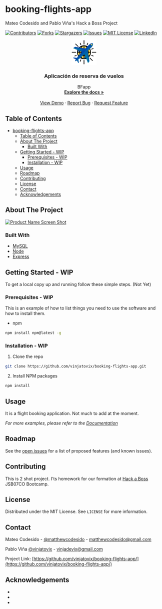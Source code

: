 # booking-flights-app
Mateo Codesido and Pablo Viña's Hack a Boss Project

<!-- PROJECT SHIELDS -->
[![Contributors][contributors-shield]][contributors-url]
[![Forks][forks-shield]][forks-url]
[![Stargazers][stars-shield]][stars-url]
[![Issues][issues-shield]][issues-url]
[![MIT License][license-shield]][license-url]
[![LinkedIn][linkedin-shield]][linkedin-url]



<!-- PROJECT LOGO -->
<p align="center">
  <a href="https://github.com/vinjatovix/booking-flights-app">
    <img src="./docs/images/logo.png" alt="Logo" width="80" height="80">
  </a>

  <h3 align="center">Aplicación de reserva de vuelos</h3>

  <p align="center">
    BFapp
    <br />
    <a href="https://github.com/vinjatovix/booking-flights-app"><strong>Explore the docs »</strong></a>
    <br />
    <br />
    <a href="https://github.com/vinjatovix/booking-flights-app">View Demo</a>
    ·
    <a href="https://github.com/vinjatovix/booking-flights-app/issues">Report Bug</a>
    ·
    <a href="https://github.com/vinjatovix/booking-flights-app/issues">Request Feature</a>
  </p>
</p>



<!-- TABLE OF CONTENTS -->
## Table of Contents

- [booking-flights-app](#booking-flights-app)
  - [Table of Contents](#table-of-contents)
  - [About The Project](#about-the-project)
    - [Built With](#built-with)
  - [Getting Started - WIP](#getting-started---wip)
    - [Prerequisites - WIP](#prerequisites---wip)
    - [Installation - WIP](#installation---wip)
  - [Usage](#usage)
  - [Roadmap](#roadmap)
  - [Contributing](#contributing)
  - [License](#license)
  - [Contact](#contact)
  - [Acknowledgements](#acknowledgements)



<!-- ABOUT THE PROJECT -->
## About The Project

[![Product Name Screen Shot][product-screenshot]](https://example.com)

### Built With

* [MySQL](https://www.mysql.com/)
* [Node](https://nodejs.org/es/)
* [Express](https://expressjs.com/es/)



<!-- GETTING STARTED -->
## Getting Started - WIP

To get a local copy up and running follow these simple steps. (Not Yet)

### Prerequisites - WIP 

This is an example of how to list things you need to use the software and how to install them.
* npm
```sh
npm install npm@latest -g
```

### Installation - WIP

1. Clone the repo
```sh
git clone https://github.com/vinjatovix/booking-flights-app.git
```
2. Install NPM packages
```sh
npm install
```



<!-- USAGE EXAMPLES -->
## Usage

It is a flight booking application. Not much to add at the moment.

_For more examples, please refer to the [Documentation](https://example.com)_



<!-- ROADMAP -->
## Roadmap

See the [open issues](https://github.com/vinjatovix/booking-flights-app/issues) for a list of proposed features (and known issues).



<!-- CONTRIBUTING -->
## Contributing

This is 2 shot project. I'ts homework for our formation at [Hack a Boss](https://hackaboss.com/) JSB07CO Bootcamp.


<!-- LICENSE -->
## License

Distributed under the MIT License. See `LICENSE` for more information.



<!-- CONTACT -->
## Contact

Mateo Codesido - [@matthewcodesido](https://twitter.com/matthewcodesido) - matthewcodesido@gmail.com

Pablo Viña [@vinjatovix](https://twitter.com/vinjatovix) - vinjadevix@gmail.com

Project Link: [https://github.com/vinjatovix/booking-flights-app/](https://github.com/vinjatovix/booking-flights-app/)



<!-- ACKNOWLEDGEMENTS -->
## Acknowledgements

* []()
* []()
* []()





<!-- MARKDOWN LINKS & IMAGES -->
<!-- https://www.markdownguide.org/basic-syntax/#reference-style-links -->
[contributors-shield]: https://img.shields.io/github/contributors/vinjatovix/booking-flights-app.svg?style=flat-square
[contributors-url]: https://github.com/vinjatovix/booking-flights-app/graphs/contributors
[forks-shield]: https://img.shields.io/github/forks/vinjatovix/booking-flights-app.svg?style=flat-square
[forks-url]: https://github.com/vinjatovix/booking-flights-app/network/members
[stars-shield]: https://img.shields.io/github/stars/vinjatovix/booking-flights-app.svg?style=flat-square
[stars-url]: https://github.com/vinjatovix/booking-flights-app/stargazers
[issues-shield]: https://img.shields.io/github/issues/vinjatovix/booking-flights-app.svg?style=flat-square
[issues-url]: https://github.com/vinjatovix/booking-flights-app/issues
[license-shield]: https://img.shields.io/github/license/vinjatovix/booking-flights-app.svg?style=flat-square
[license-url]: https://github.com/vinjatovix/booking-flights-app/blob/master/LICENSE.txt
[linkedin-shield]: https://img.shields.io/badge/-LinkedIn-black.svg?style=flat-square&logo=linkedin&colorB=555
[linkedin-url]: https://www.linkedin.com/in/1337sound/
[product-screenshot]: images/screenshot.png
